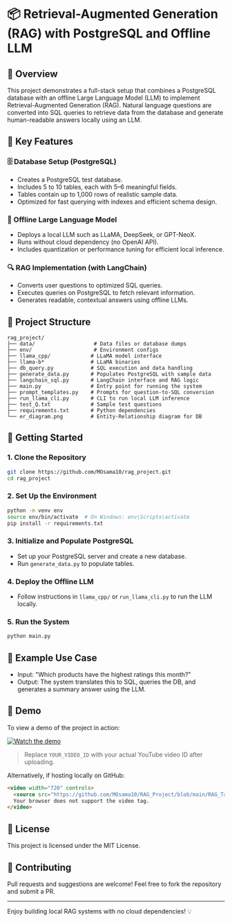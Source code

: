 # 📦 Retrieval-Augmented Generation (RAG) with PostgreSQL and Offline LLM

## 📝 Overview
This project demonstrates a full-stack setup that combines a PostgreSQL database with an offline Large Language Model (LLM) to implement Retrieval-Augmented Generation (RAG). Natural language questions are converted into SQL queries to retrieve data from the database and generate human-readable answers locally using an LLM.

## 🔧 Key Features

### 🗄️ Database Setup (PostgreSQL)
- Creates a PostgreSQL test database.
- Includes 5 to 10 tables, each with 5–6 meaningful fields.
- Tables contain up to 1,000 rows of realistic sample data.
- Optimized for fast querying with indexes and efficient schema design.

### 🤖 Offline Large Language Model
- Deploys a local LLM such as LLaMA, DeepSeek, or GPT-NeoX.
- Runs without cloud dependency (no OpenAI API).
- Includes quantization or performance tuning for efficient local inference.

### 🔍 RAG Implementation (with LangChain)
- Converts user questions to optimized SQL queries.
- Executes queries on PostgreSQL to fetch relevant information.
- Generates readable, contextual answers using offline LLMs.

## 📁 Project Structure
```
rag_project/
├── data/                   # Data files or database dumps
├── env/                    # Environment configs
├── llama_cpp/             # LLaMA model interface
├── llama-b*               # LLaMA binaries
├── db_query.py            # SQL execution and data handling
├── generate_data.py       # Populates PostgreSQL with sample data
├── langchain_sql.py       # LangChain interface and RAG logic
├── main.py                # Entry point for running the system
├── prompt_templates.py    # Prompts for question-to-SQL conversion
├── run_llama_cli.py       # CLI to run local LLM inference
├── test_Q.txt             # Sample test questions
├── requirements.txt       # Python dependencies
└── er_diagram.png         # Entity-Relationship diagram for DB
```

## 🚀 Getting Started
### 1. Clone the Repository
```bash
git clone https://github.com/MOsama10/rag_project.git
cd rag_project
```

### 2. Set Up the Environment
```bash
python -m venv env
source env/bin/activate  # On Windows: env\Scripts\activate
pip install -r requirements.txt
```

### 3. Initialize and Populate PostgreSQL
- Set up your PostgreSQL server and create a new database.
- Run `generate_data.py` to populate tables.

### 4. Deploy the Offline LLM
- Follow instructions in `llama_cpp/` or `run_llama_cli.py` to run the LLM locally.

### 5. Run the System
```bash
python main.py
```

## 🧪 Example Use Case
- Input: "Which products have the highest ratings this month?"
- Output: The system translates this to SQL, queries the DB, and generates a summary answer using the LLM.

## 🎥 Demo
To view a demo of the project in action:

[![Watch the demo](https://img.youtube.com/vi/YOUR_VIDEO_ID/0.jpg)](https://www.youtube.com/watch?v=YOUR_VIDEO_ID)

> Replace `YOUR_VIDEO_ID` with your actual YouTube video ID after uploading.

Alternatively, if hosting locally on GitHub:
```html
<video width="720" controls>
  <source src="https://github.com/MOsama10/RAG_Project/blob/main/RAG_Task.mp4">
  Your browser does not support the video tag.
</video>
```

## 📜 License
This project is licensed under the MIT License.

## 🤝 Contributing
Pull requests and suggestions are welcome! Feel free to fork the repository and submit a PR.

---

Enjoy building local RAG systems with no cloud dependencies! 💡


